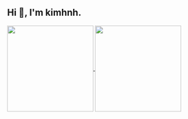 ## Hi 👋, I'm kimhnh.

<a href="https://github-readme-stats.vercel.app/api?username=kimhnh&theme=dark#gh-dark-mode-only">
  <img height=200 align="center" src="https://github-readme-stats.vercel.app/api?username=kimhnh&theme=nord" />
</a>
<a href="https://github-readme-stats.vercel.app/api/top-langs?username=kimhnh&layout=compact&langs_count=8&card_width=320&theme=dark#gh-dark-mode-only">
  <img height=200 align="center" src="https://github-readme-stats.vercel.app/api/top-langs?username=kimhnh&layout=compact&langs_count=8&card_width=320&theme=nord" />
</a>

<!--
**kimhnh/kimhnh** is a ✨ _special_ ✨ repository because its `README.md` (this file) appears on your GitHub profile.

Here are some ideas to get you started:

- 🔭 I’m currently working on ...
- 🌱 I’m currently learning ...
- 👯 I’m looking to collaborate on ...
- 🤔 I’m looking for help with ...
- 💬 Ask me about ...
- 📫 How to reach me: ...
- 😄 Pronouns: ...
- ⚡ Fun fact: ...
-->
